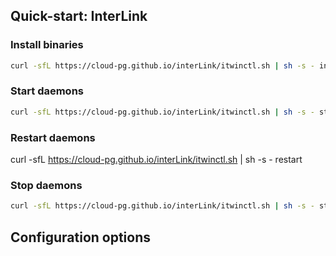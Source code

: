 ## Quick-start: InterLink
### Install binaries

```bash
curl -sfL https://cloud-pg.github.io/interLink/itwinctl.sh | sh -s - install
```

### Start daemons

```bash
curl -sfL https://cloud-pg.github.io/interLink/itwinctl.sh | sh -s - start
```

### Restart daemons

curl -sfL https://cloud-pg.github.io/interLink/itwinctl.sh | sh -s - restart

### Stop daemons

```bash
curl -sfL https://cloud-pg.github.io/interLink/itwinctl.sh | sh -s - stop
```

## Configuration options

